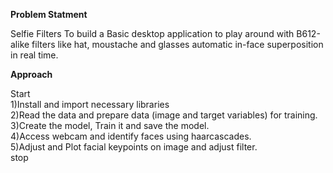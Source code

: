 **Problem Statment**

Selfie Filters
To build a Basic desktop application to play around with B612-alike filters like hat, moustache and glasses automatic in-face superposition in real time.

**Approach**

Start             
1)Install and import necessary libraries                      
2)Read the data and prepare data (image and target variables) for training.              
3)Create the model, Train it and save the model.                  
4)Access webcam and identify faces using haarcascades.                     
5)Adjust and Plot facial keypoints on image and adjust filter.               
stop              


